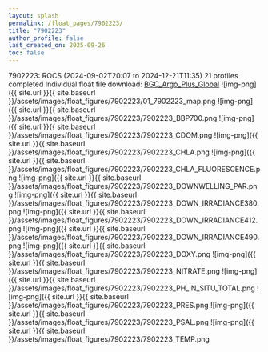 ```yaml
---
layout: splash
permalink: /float_pages/7902223/
title: "7902223"
author_profile: false
last_created_on: 2025-09-26
toc: false
---
```

 
7902223: ROCS (2024-09-02T20:07 to 2024-12-21T11:35)
21 profiles completed
Individual float file download: [BGC_Argo_Plus_Global](https://ftp.soest.hawaii.edu/bgc_argo_plus/Individual_Floats/outliers_removed/7902223_Sprof_processed.nc)
![img-png]({{ site.url }}{{ site.baseurl }}/assets/images/float_figures/7902223/01_7902223_map.png
![img-png]({{ site.url }}{{ site.baseurl }}/assets/images/float_figures/7902223/7902223_BBP700.png
![img-png]({{ site.url }}{{ site.baseurl }}/assets/images/float_figures/7902223/7902223_CDOM.png
![img-png]({{ site.url }}{{ site.baseurl }}/assets/images/float_figures/7902223/7902223_CHLA.png
![img-png]({{ site.url }}{{ site.baseurl }}/assets/images/float_figures/7902223/7902223_CHLA_FLUORESCENCE.png
![img-png]({{ site.url }}{{ site.baseurl }}/assets/images/float_figures/7902223/7902223_DOWNWELLING_PAR.png
![img-png]({{ site.url }}{{ site.baseurl }}/assets/images/float_figures/7902223/7902223_DOWN_IRRADIANCE380.png
![img-png]({{ site.url }}{{ site.baseurl }}/assets/images/float_figures/7902223/7902223_DOWN_IRRADIANCE412.png
![img-png]({{ site.url }}{{ site.baseurl }}/assets/images/float_figures/7902223/7902223_DOWN_IRRADIANCE490.png
![img-png]({{ site.url }}{{ site.baseurl }}/assets/images/float_figures/7902223/7902223_DOXY.png
![img-png]({{ site.url }}{{ site.baseurl }}/assets/images/float_figures/7902223/7902223_NITRATE.png
![img-png]({{ site.url }}{{ site.baseurl }}/assets/images/float_figures/7902223/7902223_PH_IN_SITU_TOTAL.png
![img-png]({{ site.url }}{{ site.baseurl }}/assets/images/float_figures/7902223/7902223_PRES.png
![img-png]({{ site.url }}{{ site.baseurl }}/assets/images/float_figures/7902223/7902223_PSAL.png
![img-png]({{ site.url }}{{ site.baseurl }}/assets/images/float_figures/7902223/7902223_TEMP.png
